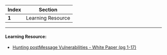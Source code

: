 Index | Section
---   | ---
**1** | Learning Resource

---

#### Learning Resource:

* [Hunting postMessage Vulnerabilities - White Paper (pg 1-17)](https://wiki.ioin.in/url/4Pn) 
